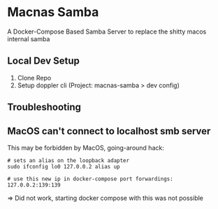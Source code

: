# Macnas Samba 

A Docker-Compose Based Samba Server to replace the shitty macos internal samba 

## Local Dev Setup 

1. Clone Repo 
2. Setup doppler cli (Project: macnas-samba > dev config)

## Troubleshooting 

## MacOS can't connect to localhost smb server 

This may be forbidden by MacOS, 
going-around hack: 

```
# sets an alias on the loopback adapter
sudo ifconfig lo0 127.0.0.2 alias up

# use this new ip in docker-compose port forwardings: 127.0.0.2:139:139

```

=> Did not work, starting docker compose with this was not possible
